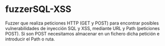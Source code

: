 # fuzzerSQL-XSS
Fuzzer que realiza peticiones HTTP (GET y POST) para encontrar posibles vulnerabilidades de inyección SQL y XSS, mediante URL y Path (peticiones POST). Si son POST necesitamos almacenar en un fichero dicha petición e introducir el Path o ruta.

